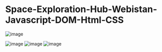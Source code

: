 # Space-Exploration-Hub-Webistan-Javascript-DOM-Html-CSS

![image](https://github.com/2001204/Website-Clone-CDAC-Mumbai/assets/126748063/b99f653f-f1d2-4bb6-85d6-bcce2ac46c2f)

![image](https://github.com/2001204/Website-Clone-CDAC-Mumbai/assets/126748063/c26181bf-f66e-4eea-8356-1e00a0f9a874)
![image](https://github.com/2001204/Website-Clone-CDAC-Mumbai/assets/126748063/806f4fbc-17a1-44a4-9e4e-11069def3f6d)
![image](https://github.com/2001204/Website-Clone-CDAC-Mumbai/assets/126748063/95e1064d-2922-4eaa-a6ed-a7d4140c6d0c)
